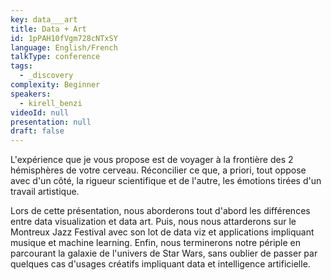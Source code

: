 ```yaml
---
key: data___art
title: Data + Art
id: 1pPAH10fVgm728cNTxSY
language: English/French
talkType: conference
tags:
  - _discovery
complexity: Beginner
speakers:
  - kirell_benzi
videoId: null
presentation: null
draft: false
---
```

L'expérience que je vous propose est de voyager à la frontière des 2 hémisphères de votre cerveau. Réconcilier ce que, a priori, tout oppose avec d'un côté, la rigueur scientifique et de l'autre, les émotions tirées d'un travail artistique.

Lors de cette présentation, nous aborderons tout d'abord les différences entre data visualization et data art. Puis, nous nous attarderons sur le Montreux Jazz Festival avec son lot de data viz et applications impliquant musique et machine learning. Enfin, nous terminerons notre périple en parcourant la galaxie de l'univers de Star Wars, sans oublier de passer par quelques cas d'usages créatifs impliquant data et intelligence artificielle.